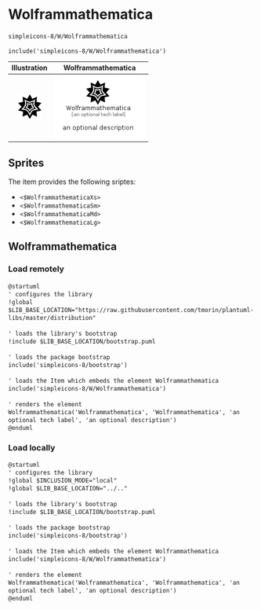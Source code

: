 # Wolframmathematica


```text
simpleicons-8/W/Wolframmathematica
```

```text
include('simpleicons-8/W/Wolframmathematica')
```



| Illustration | Wolframmathematica |
| :---: | :---: |
| ![illustration for Illustration](../../simpleicons-8/W/Wolframmathematica.png) | ![illustration for Wolframmathematica](../../simpleicons-8/W/Wolframmathematica.Local.png) |



## Sprites
The item provides the following sriptes:

- `<$WolframmathematicaXs>`
- `<$WolframmathematicaSm>`
- `<$WolframmathematicaMd>`
- `<$WolframmathematicaLg>`





## Wolframmathematica

### Load remotely
```plantuml
@startuml
' configures the library
!global $LIB_BASE_LOCATION="https://raw.githubusercontent.com/tmorin/plantuml-libs/master/distribution"

' loads the library's bootstrap
!include $LIB_BASE_LOCATION/bootstrap.puml

' loads the package bootstrap
include('simpleicons-8/bootstrap')

' loads the Item which embeds the element Wolframmathematica
include('simpleicons-8/W/Wolframmathematica')

' renders the element
Wolframmathematica('Wolframmathematica', 'Wolframmathematica', 'an optional tech label', 'an optional description')
@enduml
```

### Load locally
```plantuml
@startuml
' configures the library
!global $INCLUSION_MODE="local"
!global $LIB_BASE_LOCATION="../.."

' loads the library's bootstrap
!include $LIB_BASE_LOCATION/bootstrap.puml

' loads the package bootstrap
include('simpleicons-8/bootstrap')

' loads the Item which embeds the element Wolframmathematica
include('simpleicons-8/W/Wolframmathematica')

' renders the element
Wolframmathematica('Wolframmathematica', 'Wolframmathematica', 'an optional tech label', 'an optional description')
@enduml
```

